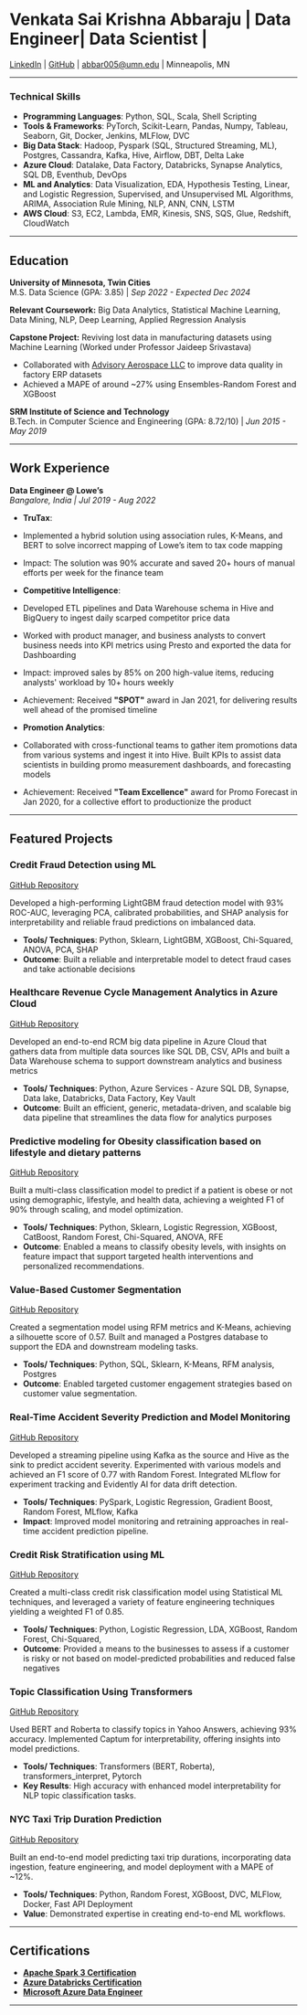 # Venkata Sai Krishna Abbaraju | Data Engineer| Data Scientist | 

[LinkedIn](https://www.linkedin.com/in/vska/) | [GitHub](https://github.com/avsk80) | abbar005@umn.edu | Minneapolis, MN

---

### Technical Skills
- **Programming Languages**: Python, SQL, Scala, Shell Scripting
- **Tools & Frameworks**: PyTorch, Scikit-Learn, Pandas, Numpy, Tableau, Seaborn, Git, Docker, Jenkins, MLFlow, DVC
- **Big Data Stack**: Hadoop, Pyspark (SQL, Structured Streaming, ML), Postgres, Cassandra, Kafka, Hive, Airflow, DBT, Delta Lake
- **Azure Cloud**: Datalake, Data Factory, Databricks, Synapse Analytics, SQL DB, Eventhub, DevOps
- **ML and Analytics**: Data Visualization, EDA, Hypothesis Testing, Linear, and Logistic Regression, Supervised, and Unsupervised ML Algorithms, ARIMA, Association Rule Mining, NLP, ANN, CNN, LSTM
- **AWS Cloud**: S3, EC2, Lambda, EMR, Kinesis, SNS, SQS, Glue, Redshift, CloudWatch

---

## Education

**University of Minnesota, Twin Cities**  
M.S. Data Science (GPA: 3.85) | *Sep 2022 - Expected Dec 2024*  

**Relevant Coursework:** Big Data Analytics, Statistical Machine Learning, Data Mining, NLP, Deep Learning, Applied Regression Analysis  

**Capstone Project:**  Reviving lost data in manufacturing datasets using Machine Learning (Worked under Professor Jaideep Srivastava)
- Collaborated with [Advisory Aerospace LLC](https://www.factory-twin.com/) to improve data quality in factory ERP datasets
- Achieved a MAPE of around ~27% using Ensembles-Random Forest and XGBoost

**SRM Institute of Science and Technology**  
B.Tech. in Computer Science and Engineering (GPA: 8.72/10) | *Jun 2015 - May 2019*

---

## Work Experience

**Data Engineer @ Lowe’s**  
*Bangalore, India | Jul 2019 - Aug 2022*

- **TruTax**:
- Implemented a hybrid solution using association rules, K-Means, and BERT to solve incorrect mapping of Lowe’s item to tax code mapping
- Impact: The solution was 90% accurate and saved 20+ hours of manual efforts per week for the finance team 

- **Competitive Intelligence**:
- Developed ETL pipelines and Data Warehouse schema in Hive and BigQuery to ingest daily scarped competitor price data
- Worked with product manager, and business analysts to convert business needs into KPI metrics using Presto and exported the data for Dashboarding
- Impact: improved sales by 85% on 200 high-value items, reducing analysts' workload by 10+ hours weekly
- Achievement: Received **"SPOT"** award in Jan 2021, for delivering results well ahead of the promised timeline

- **Promotion Analytics**:
- Collaborated with cross-functional teams to gather item promotions data from various systems and ingest it into Hive. Built KPIs to assist data scientists in building promo measurement dashboards, and forecasting models
- Achievement: Received **"Team Excellence"** award for Promo Forecast in Jan 2020, for a collective effort to productionize the product  

---

## Featured Projects

### Credit Fraud Detection using ML
[GitHub Repository](https://github.com/avsk80/credit-fraud-detection)

Developed a high-performing LightGBM fraud detection model with 93% ROC-AUC, leveraging PCA, calibrated probabilities, and SHAP analysis for interpretability and reliable fraud predictions on imbalanced data. 

- **Tools/ Techniques**: Python, Sklearn, LightGBM, XGBoost, Chi-Squared, ANOVA, PCA, SHAP
- **Outcome**: Built a reliable and interpretable model to detect fraud cases and take actionable decisions

### Healthcare Revenue Cycle Management Analytics in Azure Cloud
[GitHub Repository](https://github.com/avsk80/rcm_data_engineering)

Developed an end-to-end RCM big data pipeline in Azure Cloud that gathers data from multiple data sources like SQL DB, CSV, APIs and built a Data Warehouse schema to support downstream analytics and business metrics 

- **Tools/ Techniques**: Python, Azure Services - Azure SQL DB, Synapse, Data lake, Databricks, Data Factory, Key Vault
- **Outcome**: Built an efficient, generic, metadata-driven, and scalable big data pipeline that streamlines the data flow for analytics purposes 

### Predictive modeling for Obesity classification based on lifestyle and dietary patterns
[GitHub Repository](https://github.com/avsk80/Obesity-classification)

Built a multi-class classification model to predict if a patient is obese or not using demographic, lifestyle, and health data, achieving a weighted F1 of 90% through scaling, and model optimization. 

- **Tools/ Techniques**: Python, Sklearn, Logistic Regression, XGBoost, CatBoost, Random Forest, Chi-Squared, ANOVA, RFE
- **Outcome**: Enabled a means to classify obesity levels, with insights on feature impact that support targeted health interventions and personalized recommendations.

### Value-Based Customer Segmentation  
[GitHub Repository](https://github.com/avsk80/Olist-Customer-segmentation)

Created a segmentation model using RFM metrics and K-Means, achieving a silhouette score of 0.57. Built and managed a Postgres database to support the EDA and downstream modeling tasks.

- **Tools/ Techniques**: Python, SQL, Sklearn, K-Means, RFM analysis, Postgres
- **Outcome**: Enabled targeted customer engagement strategies based on customer value segmentation.

### Real-Time Accident Severity Prediction and Model Monitoring  
[GitHub Repository](https://github.com/avsk80/Real-Time-Accident-Severity)

Developed a streaming pipeline using Kafka as the source and Hive as the sink to predict accident severity. Experimented with various models and achieved an F1 score of 0.77 with Random Forest. Integrated MLflow for experiment tracking and Evidently AI for data drift detection.

- **Tools/ Techniques**: PySpark, Logistic Regression, Gradient Boost, Random Forest, MLflow, Kafka
- **Impact**: Improved model monitoring and retraining approaches in real-time accident prediction pipeline.

### Credit Risk Stratification using ML  
[GitHub Repository](https://github.com/avsk80/credit-risk-assessment)

Created a multi-class credit risk classification model using Statistical ML techniques, and leveraged a variety of feature engineering techniques yielding a weighted F1 of 0.85.

- **Tools/ Techniques**: Python, Logistic Regression, LDA, XGBoost, Random Forest, Chi-Squared, 
- **Outcome**: Provided a means to the businesses to assess if a customer is risky or not based on model-predicted probabilities and reduced false negatives

### Topic Classification Using Transformers  
[GitHub Repository](https://github.com/avsk80/Topic-Classification-using-Transformers)

Used BERT and Roberta to classify topics in Yahoo Answers, achieving 93% accuracy. Implemented Captum for interpretability, offering insights into model predictions.

- **Tools/ Techniques**: Transformers (BERT, Roberta), transformers_interpret, Pytorch
- **Key Results**: High accuracy with enhanced model interpretability for NLP topic classification tasks.

### NYC Taxi Trip Duration Prediction  
[GitHub Repository](https://github.com/avsk80/nyc-taxi-trip-duration-prediction)

Built an end-to-end model predicting taxi trip durations, incorporating data ingestion, feature engineering, and model deployment with a MAPE of ~12%.

- **Tools/ Techniques**: Python, Random Forest, XGBoost, DVC, MLFlow, Docker, Fast API Deployment
- **Value**: Demonstrated expertise in creating end-to-end ML workflows.

---

## Certifications

- **[Apache Spark 3 Certification](https://github.com/avsk80/avsk80.github.io/blob/main/pyspark-cert.pdf)**
- **[Azure Databricks Certification](https://github.com/avsk80/avsk80.github.io/blob/main/azure-DB-cert.pdf)**
- **[Microsoft Azure Data Engineer](https://github.com/avsk80/avsk80.github.io/blob/main/AZ-DE-CERTIFICATE.pdf)**

---

